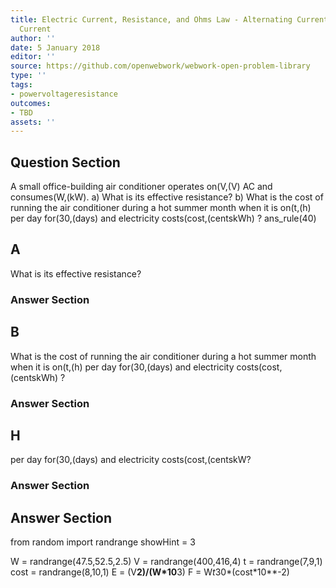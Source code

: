 ```yaml
---
title: Electric Current, Resistance, and Ohms Law - Alternating Current versus Direct
  Current
author: ''
date: 5 January 2018
editor: ''
source: https://github.com/openwebwork/webwork-open-problem-library
type: ''
tags:
- powervoltageresistance
outcomes:
- TBD
assets: ''
---
```


## Question Section 

A small office-building air conditioner operates on(V,(V) AC and consumes(W,(kW).
a) What is its effective resistance?
b) What is the cost of running the air conditioner during a hot summer month when it is on(t,(h) per day for(30,(days) and electricity costs(cost,(centskWh) ?
ans_rule(40)

## A
What is its effective resistance?
### Answer Section
## B
What is the cost of running the air conditioner during a hot summer month when it is on(t,(h) per day for(30,(days) and electricity costs(cost,(centskWh) ?
### Answer Section
## H
per day for(30,(days) and electricity costs(cost,(centskW?
### Answer Section


## Answer Section

from random import randrange
showHint = 3


W = randrange(47.5,52.5,2.5)
V = randrange(400,416,4)
t = randrange(7,9,1)
cost = randrange(8,10,1)
E = (V**2)/(W*10**3)
F = W*t*30*(cost*10**-2)